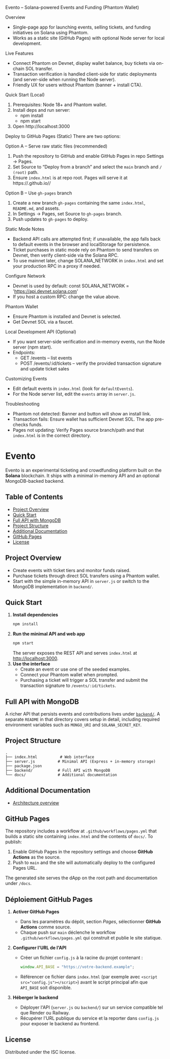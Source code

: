 Evento – Solana-powered Events and Funding (Phantom Wallet)

Overview
- Single-page app for launching events, selling tickets, and funding initiatives on Solana using Phantom.
- Works as a static site (GitHub Pages) with optional Node server for local development.

Live Features
- Connect Phantom on Devnet, display wallet balance, buy tickets via on-chain SOL transfer.
- Transaction verification is handled client-side for static deployments (and server-side when running the Node server).
- Friendly UX for users without Phantom (banner + install CTA).

Quick Start (Local)
1) Prerequisites: Node 18+ and Phantom wallet.
2) Install deps and run server:
   - npm install
   - npm start
3) Open http://localhost:3000

Deploy to GitHub Pages (Static)
There are two options:

Option A – Serve raw static files (recommended)
1) Push the repository to GitHub and enable GitHub Pages in repo Settings → Pages.
2) Set Source to “Deploy from a branch” and select the `main` branch and `/ (root)` path.
3) Ensure `index.html` is at repo root. Pages will serve it at https://<your-user>.github.io/<repo>/

Option B – Use `gh-pages` branch
1) Create a new branch `gh-pages` containing the same `index.html`, `README.md`, and assets.
2) In Settings → Pages, set Source to `gh-pages` branch.
3) Push updates to `gh-pages` to deploy.

Static Mode Notes
- Backend API calls are attempted first; if unavailable, the app falls back to default events in the browser and localStorage for persistence.
- Ticket purchases in static mode rely on Phantom to send transfers on Devnet, then verify client-side via the Solana RPC.
- To use mainnet later, change SOLANA_NETWORK in `index.html` and set your production RPC in a proxy if needed.

Configure Network
- Devnet is used by default: const SOLANA_NETWORK = 'https://api.devnet.solana.com'
- If you host a custom RPC: change the value above.

Phantom Wallet
- Ensure Phantom is installed and Devnet is selected.
- Get Devnet SOL via a faucet.

Local Development API (Optional)
- If you want server-side verification and in-memory events, run the Node server (npm start).
- Endpoints:
  - GET /events – list events
  - POST /events/:id/tickets – verify the provided transaction signature and update ticket sales

Customizing Events
- Edit default events in `index.html` (look for `defaultEvents`).
- For the Node server list, edit the `events` array in `server.js`.

Troubleshooting
- Phantom not detected: Banner and button will show an install link.
- Transaction fails: Ensure wallet has sufficient Devnet SOL. The app pre-checks funds.
- Pages not updating: Verify Pages source branch/path and that `index.html` is in the correct directory.

# Evento

Evento is an experimental ticketing and crowdfunding platform built on the **Solana** blockchain. It ships with a minimal in-memory API and an optional MongoDB-backed backend.

## Table of Contents
- [Project Overview](#project-overview)
- [Quick Start](#quick-start)
- [Full API with MongoDB](#full-api-with-mongodb)
- [Project Structure](#project-structure)
- [Additional Documentation](#additional-documentation)
- [GitHub Pages](#github-pages)
- [License](#license)

## Project Overview
- Create events with ticket tiers and monitor funds raised.
- Purchase tickets through direct SOL transfers using a Phantom wallet.
- Start with the simple in-memory API in `server.js` or switch to the MongoDB implementation in `backend/`.

## Quick Start
1. **Install dependencies**
   ```bash
   npm install
   ```
2. **Run the minimal API and web app**
   ```bash
   npm start
   ```
   The server exposes the REST API and serves `index.html` at [http://localhost:3000](http://localhost:3000).
3. **Use the interface**
   - Create an event or use one of the seeded examples.
   - Connect your Phantom wallet when prompted.
   - Purchasing a ticket will trigger a SOL transfer and submit the transaction signature to `/events/:id/tickets`.

## Full API with MongoDB
A richer API that persists events and contributions lives under [`backend/`](backend/). A separate `README` in that directory covers setup in detail, including required environment variables such as `MONGO_URI` and `SOLANA_SECRET_KEY`.

## Project Structure
```
.
├── index.html          # Web interface
├── server.js          # Minimal API (Express + in-memory storage)
├── package.json
├── backend/           # Full API with MongoDB
└── docs/              # Additional documentation
```

## Additional Documentation
- [Architecture overview](docs/architecture.md)

## GitHub Pages
The repository includes a workflow at `.github/workflows/pages.yml` that builds a static site containing `index.html` and the
contents of `docs/`. To publish:

1. Enable GitHub Pages in the repository settings and choose **GitHub Actions** as the source.
2. Push to `main` and the site will automatically deploy to the configured Pages URL.

The generated site serves the dApp on the root path and documentation under `/docs`.

## Déploiement GitHub Pages

1. **Activer GitHub Pages**
   - Dans les paramètres du dépôt, section *Pages*, sélectionner **GitHub Actions** comme source.
   - Chaque push sur `main` déclenche le workflow `.github/workflows/pages.yml` qui construit et publie le site statique.

2. **Configurer l'URL de l'API**
   - Créer un fichier `config.js` à la racine du projet contenant :
     ```js
     window.API_BASE = "https://votre-backend.example";
     ```
   - Référencer ce fichier dans `index.html` (par exemple avec `<script src="config.js"></script>`) avant le script principal afin que `API_BASE` soit disponible.

3. **Héberger le backend**
   - Déployer l'API (`server.js` ou `backend/`) sur un service compatible tel que Render ou Railway.
   - Récupérer l'URL publique du service et la reporter dans `config.js` pour exposer le backend au frontend.

## License
Distributed under the ISC license.
